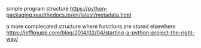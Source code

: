 simple program structure 
https://python-packaging.readthedocs.io/en/latest/metadata.html

a more complecated structure where functions are stored elsewhere
https://jeffknupp.com/blog/2014/02/04/starting-a-python-project-the-right-way/
